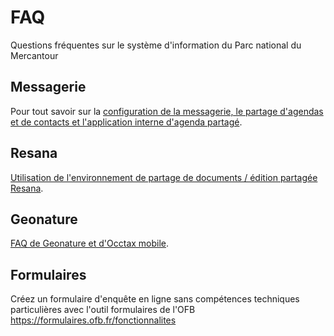 # FAQ

Questions fréquentes sur le système d'information du Parc national du Mercantour

## Messagerie

Pour tout savoir sur la [configuration de la messagerie, le partage d'agendas et de contacts et l'application interne d'agenda partagé](Messagerie/README.md).

## Resana
[Utilisation de l'environnement de partage de documents / édition partagée Resana](Resana/README.md).

## Geonature

[FAQ de Geonature et d'Occtax mobile](geonature/README.md).

## Formulaires

Créez un formulaire d'enquête en ligne sans compétences techniques particulières avec l'outil formulaires de l'OFB
https://formulaires.ofb.fr/fonctionnalites
